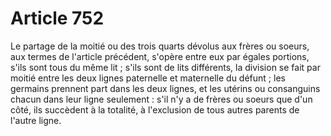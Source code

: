 # Article 752

Le partage de la moitié ou des trois quarts dévolus aux frères ou soeurs, aux termes de l'article précédent, s'opère entre eux par égales portions, s'ils sont tous du même lit ; s'ils sont de lits différents, la division se fait par moitié entre les deux lignes paternelle et maternelle du défunt ; les germains prennent part dans les deux lignes, et les utérins ou consanguins chacun dans leur ligne seulement : s'il n'y a de frères ou soeurs que d'un côté, ils succèdent à la totalité, à l'exclusion de tous autres parents de l'autre ligne.